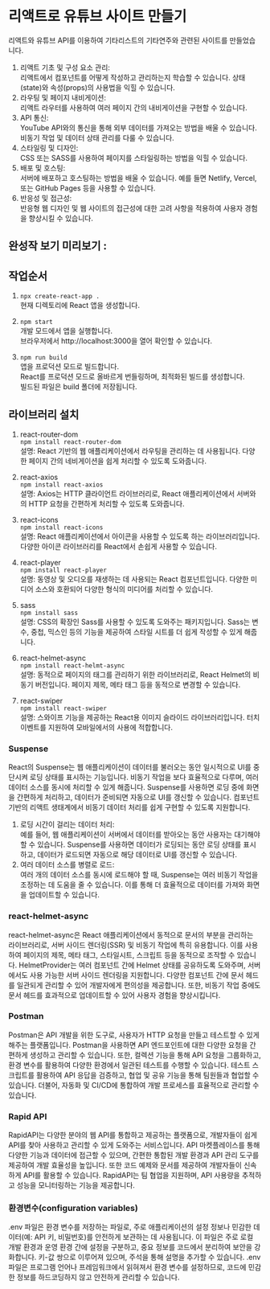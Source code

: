 # 리액트로 유튜브 사이트 만들기
리액트와 유튜브 API를 이용하여 기타리스트의 기타연주와 관련된 사이트를 만들었습니다.      
1. 리액트 기초 및 구성 요소 관리:   
리액트에서 컴포넌트를 어떻게 작성하고 관리하는지 학습할 수 있습니다.
상태(state)와 속성(props)의 사용법을 익힐 수 있습니다.   
2. 라우팅 및 페이지 내비게이션:   
리액트 라우터를 사용하여 여러 페이지 간의 내비게이션을 구현할 수 있습니다.
3. API 통신:   
YouTube API와의 통신을 통해 외부 데이터를 가져오는 방법을 배울 수 있습니다.
비동기 작업 및 데이터 상태 관리를 다룰 수 있습니다.
4. 스타일링 및 디자인:   
CSS 또는 SASS를 사용하여 페이지를 스타일링하는 방법을 익힐 수 있습니다.   
5. 배포 및 호스팅:   
서버에 배포하고 호스팅하는 방법을 배울 수 있습니다. 예를 들면 Netlify, Vercel, 또는 GitHub Pages 등을 사용할 수 있습니다.   
6. 반응성 및 접근성:   
반응형 웹 디자인 및 웹 사이트의 접근성에 대한 고려 사항을 적용하여 사용자 경험을 향상시킬 수 있습니다.   

## 완성작 보기 미리보기 :

## 작업순서
1. `npx create-react-app .`   
현재 디렉토리에 React 앱을 생성합니다.   

2. `npm start`   
개발 모드에서 앱을 실행합니다.   
브라우저에서 http://localhost:3000을 열어 확인할 수 있습니다.   

3. `npm run build`   
앱을 프로덕션 모드로 빌드합니다.   
React를 프로덕션 모드로 올바르게 번들링하며, 최적화된 빌드를 생성합니다.   
빌드된 파일은 build 폴더에 저장됩니다.   

## 라이브러리 설치
1. react-router-dom   
`npm install react-router-dom`   
설명: React 기반의 웹 애플리케이션에서 라우팅을 관리하는 데 사용됩니다. 다양한 페이지 간의 네비게이션을 쉽게 처리할 수 있도록 도와줍니다.   
   
2. react-axios   
`npm install react-axios`   
설명: Axios는 HTTP 클라이언트 라이브러리로, React 애플리케이션에서 서버와의 HTTP 요청을 간편하게 처리할 수 있도록 도와줍니다.   
   
3. react-icons   
`npm install react-icons`   
설명: React 애플리케이션에서 아이콘을 사용할 수 있도록 하는 라이브러리입니다. 다양한 아이콘 라이브러리를 React에서 손쉽게 사용할 수 있습니다.   
   
4. react-player   
`npm install react-player`   
설명: 동영상 및 오디오를 재생하는 데 사용되는 React 컴포넌트입니다. 다양한 미디어 소스와 호환되어 다양한 형식의 미디어를 처리할 수 있습니다.   
   
5. sass   
`npm install sass`   
설명: CSS의 확장인 Sass를 사용할 수 있도록 도와주는 패키지입니다. Sass는 변수, 중첩, 믹스인 등의 기능을 제공하여 스타일 시트를 더 쉽게 작성할 수 있게 해줍니다.   
   
6. react-helmet-async   
`npm install react-helmt-async`   
설명: 동적으로 페이지의 <head> 태그를 관리하기 위한 라이브러리로, React Helmet의 비동기 버전입니다. 페이지 제목, 메타 태그 등을 동적으로 변경할 수 있습니다.   
   
7. react-swiper   
`npm install react-swiper`   
설명: 스와이프 기능을 제공하는 React용 이미지 슬라이드 라이브러리입니다. 터치 이벤트를 지원하여 모바일에서의 사용에 적합합니다.   

### Suspense   
React의 Suspense는 웹 애플리케이션이 데이터를 불러오는 동안 일시적으로 UI를 중단시켜 로딩 상태를 표시하는 기능입니다. 비동기 작업을 보다 효율적으로 다루며, 여러 데이터 소스를 동시에 처리할 수 있게 해줍니다. Suspense를 사용하면 로딩 중에 화면을 간편하게 처리하고, 데이터가 준비되면 자동으로 UI를 갱신할 수 있습니다. 컴포넌트 기반의 리액트 생태계에서 비동기 데이터 처리를 쉽게 구현할 수 있도록 지원합니다.   
1. 로딩 시간이 걸리는 데이터 처리:   
예를 들어, 웹 애플리케이션이 서버에서 데이터를 받아오는 동안 사용자는 대기해야 할 수 있습니다. Suspense를 사용하면 데이터가 로딩되는 동안 로딩 상태를 표시하고, 데이터가 로드되면 자동으로 해당 데이터로 UI를 갱신할 수 있습니다.   
2. 여러 데이터 소스를 병렬로 로드:   
여러 개의 데이터 소스를 동시에 로드해야 할 때, Suspense는 여러 비동기 작업을 조정하는 데 도움을 줄 수 있습니다. 이를 통해 더 효율적으로 데이터를 가져와 화면을 업데이트할 수 있습니다.   
### react-helmet-async  
react-helmet-async은 React 애플리케이션에서 동적으로 문서의 <head> 부분을 관리하는 라이브러리로, 서버 사이드 렌더링(SSR) 및 비동기 작업에 특히 유용합니다. 이를 사용하여 페이지의 제목, 메타 태그, 스타일시트, 스크립트 등을 동적으로 조작할 수 있습니다. HelmetProvider는 여러 컴포넌트 간에 Helmet 상태를 공유하도록 도와주며, 서버에서도 사용 가능한 서버 사이드 렌더링을 지원합니다. 다양한 컴포넌트 간에 문서 헤드를 일관되게 관리할 수 있어 개발자에게 편의성을 제공합니다. 또한, 비동기 작업 중에도 문서 헤드를 효과적으로 업데이트할 수 있어 사용자 경험을 향상시킵니다.   

### Postman
Postman은 API 개발을 위한 도구로, 사용자가 HTTP 요청을 만들고 테스트할 수 있게 해주는 플랫폼입니다. Postman을 사용하면 API 엔드포인트에 대한 다양한 요청을 간편하게 생성하고 관리할 수 있습니다. 또한, 컬렉션 기능을 통해 API 요청을 그룹화하고, 환경 변수를 활용하여 다양한 환경에서 일관된 테스트를 수행할 수 있습니다. 테스트 스크립트를 활용하여 API 응답을 검증하고, 협업 및 공유 기능을 통해 팀원들과 협업할 수 있습니다. 더불어, 자동화 및 CI/CD에 통합하여 개발 프로세스를 효율적으로 관리할 수 있습니다.     
### Rapid API
RapidAPI는 다양한 분야의 웹 API를 통합하고 제공하는 플랫폼으로, 개발자들이 쉽게 API를 찾아 사용하고 관리할 수 있게 도와주는 서비스입니다. API 마켓플레이스를 통해 다양한 기능과 데이터에 접근할 수 있으며, 간편한 통합된 개발 환경과 API 관리 도구를 제공하여 개발 효율성을 높입니다. 또한 코드 예제와 문서를 제공하여 개발자들이 신속하게 API를 활용할 수 있습니다. RapidAPI는 팀 협업을 지원하며, API 사용량을 추적하고 성능을 모니터링하는 기능을 제공합니다.   
### 환경변수(configuration variables)
.env 파일은 환경 변수를 저장하는 파일로, 주로 애플리케이션의 설정 정보나 민감한 데이터(예: API 키, 비밀번호)를 안전하게 보관하는 데 사용됩니다. 이 파일은 주로 로컬 개발 환경과 운영 환경 간에 설정을 구분하고, 중요 정보를 코드에서 분리하여 보안을 강화합니다. 키-값 쌍으로 이루어져 있으며, 주석을 통해 설명을 추가할 수 있습니다. .env 파일은 프로그램 언어나 프레임워크에서 읽혀져서 환경 변수를 설정하므로, 코드에 민감한 정보를 하드코딩하지 않고 안전하게 관리할 수 있습니다.   

